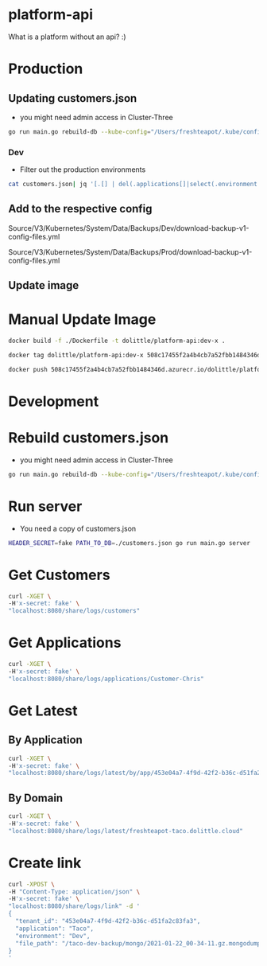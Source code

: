 # platform-api
What is a platform without an api? :)


# Production
## Updating customers.json
- you might need admin access in Cluster-Three
```sh
go run main.go rebuild-db --kube-config="/Users/freshteapot/.kube/config" --with-secrets | jq  > customers.json
```
### Dev
- Filter out the production environments
```sh
cat customers.json| jq '[.[] | del(.applications[]|select(.environment == "Prod"))]' > customers.dev.json
```
## Add to the respective config
Source/V3/Kubernetes/System/Data/Backups/Dev/download-backup-v1-config-files.yml

Source/V3/Kubernetes/System/Data/Backups/Prod/download-backup-v1-config-files.yml


## Update image
# Manual Update Image

```sh
docker build -f ./Dockerfile -t dolittle/platform-api:dev-x .
```

```sh
docker tag dolittle/platform-api:dev-x 508c17455f2a4b4cb7a52fbb1484346d.azurecr.io/dolittle/platform/platform-api:dev-x
```

```sh
docker push 508c17455f2a4b4cb7a52fbb1484346d.azurecr.io/dolittle/platform/platform-api:dev-x
```


# Development

# Rebuild customers.json
- you might need admin access in Cluster-Three
```sh
go run main.go rebuild-db --kube-config="/Users/freshteapot/.kube/config" --with-secrets | jq  > customers.json
```

# Run server
- You need a copy of customers.json

```sh
HEADER_SECRET=fake PATH_TO_DB=./customers.json go run main.go server
```

# Get Customers

```sh
curl -XGET \
-H'x-secret: fake' \
"localhost:8080/share/logs/customers"
```

# Get Applications

```sh
curl -XGET \
-H'x-secret: fake' \
"localhost:8080/share/logs/applications/Customer-Chris"
```

# Get Latest
## By Application
```sh
curl -XGET \
-H'x-secret: fake' \
"localhost:8080/share/logs/latest/by/app/453e04a7-4f9d-42f2-b36c-d51fa2c83fa3/Taco"
```

## By Domain
```sh
curl -XGET \
-H'x-secret: fake' \
"localhost:8080/share/logs/latest/freshteapot-taco.dolittle.cloud"
```
# Create link
```sh
curl -XPOST \
-H "Content-Type: application/json" \
-H'x-secret: fake' \
"localhost:8080/share/logs/link" -d '
{
  "tenant_id": "453e04a7-4f9d-42f2-b36c-d51fa2c83fa3",
  "application": "Taco",
  "environment": "Dev",
  "file_path": "/taco-dev-backup/mongo/2021-01-22_00-34-11.gz.mongodump"
}
'
```
